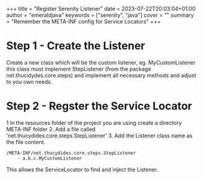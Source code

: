 +++
title = "Register Serenity Listener"
date = 2023-07-22T20:03:04+01:00
author = "emeraldjava"
keywords = ["serenity", "java"]
cover = ""
summary = "Remember the META-INF config for Service Locators"
+++

# Step 1 - Create the Listener

Create a new class which will be the custom listener, eg. MyCustomListener this class must implement StepListener (from the package net.thucidydes.core.steps) and implement all necessary methods and adjust to you own needs.

# Step 2 - Regster the Service Locator

1 In the resources folder of the project you are using create a directory META-INF folder
2. Add a file called 'net.thucydides.core.steps.StepListener'
3. Add the Listener class name as the file content.

    /META-INF/net.thucydides.core.steps.StepListener
        - a.b.c.MyCustomListener

This allows the ServiceLocator to find and inject the Listener.